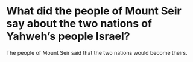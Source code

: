 # What did the people of Mount Seir say about the two nations of Yahweh’s people Israel?

The people of Mount Seir said that the two nations would become theirs.

